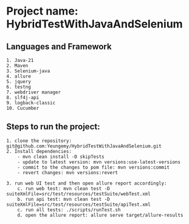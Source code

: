 # Project name: HybridTestWithJavaAndSelenium
## Languages and Framework
    1. Java-21
    2. Maven
    3. Selenium-java
    4. allure
    5. jquery
    6. testng
    7. webdriver manager
    8. slf4j-api
    9. logback-classic
    10. Cucumber

## Steps to run the project:
    1. clone the repository: git@github.com:Yeungemy/HybridTestWithJavaAndSelenium.git
    2. Install dependencies: 
        - mvn clean install -D skipTests
        - update to latest version: mvn versions:use-latest-versions
        - commit to the changes to pom file: mvn versions:commit
        - revert changes: mvn versions:revert

    3. run web UI test and then open allure report accordingly:
        c. run web test: mvn clean test -D suiteXmlFile=src/test/resources/testSuite/webTest.xml
        b. run api test: mvn clean test -D suiteXmlFile=src/test/resources/testSuite/apiTest.xml
        c. run all tests: ./scripts/runTest.sh
        d. open the allure report: allure serve target/allure-results
